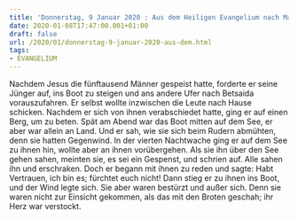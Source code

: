 ```yaml
---
title: 'Donnerstag, 9 Januar 2020 : Aus dem Heiligen Evangelium nach Markus - Mk 6,45-52.'
date: 2020-01-08T17:47:00.001+01:00
draft: false
url: /2020/01/donnerstag-9-januar-2020-aus-dem.html
tags: 
- EVANGELIUM
---
```


Nachdem Jesus die fünftausend Männer gespeist hatte, forderte er seine Jünger auf, ins Boot zu steigen und ans andere Ufer nach Betsaida vorauszufahren. Er selbst wollte inzwischen die Leute nach Hause schicken. Nachdem er sich von ihnen verabschiedet hatte, ging er auf einen Berg, um zu beten. Spät am Abend war das Boot mitten auf dem See, er aber war allein an Land. Und er sah, wie sie sich beim Rudern abmühten, denn sie hatten Gegenwind. In der vierten Nachtwache ging er auf dem See zu ihnen hin, wollte aber an ihnen vorübergehen. Als sie ihn über den See gehen sahen, meinten sie, es sei ein Gespenst, und schrien auf. Alle sahen ihn und erschraken. Doch er begann mit ihnen zu reden und sagte: Habt Vertrauen, ich bin es; fürchtet euch nicht! Dann stieg er zu ihnen ins Boot, und der Wind legte sich. Sie aber waren bestürzt und außer sich. Denn sie waren nicht zur Einsicht gekommen, als das mit den Broten geschah; ihr Herz war verstockt.